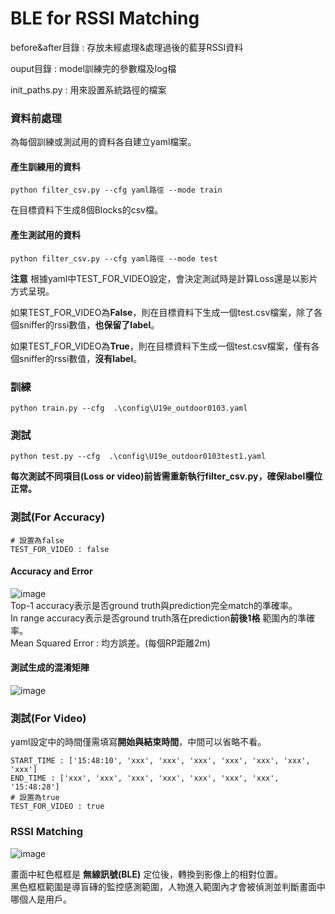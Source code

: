 # BLE for RSSI Matching

before&after目錄 : 存放未經處理&處理過後的藍芽RSSI資料  

ouput目錄 : model訓練完的參數檔及log檔  

init_paths.py : 用來設置系統路徑的檔案  


### 資料前處理  

為每個訓練或測試用的資料各自建立yaml檔案。  

#### 產生訓練用的資料  
```
python filter_csv.py --cfg yaml路徑 --mode train
```

在目標資料下生成8個Blocks的csv檔。  
#### 產生測試用的資料
```
python filter_csv.py --cfg yaml路徑 --mode test
```
**注意** 根據yaml中TEST_FOR_VIDEO設定，會決定測試時是計算Loss還是以影片方式呈現。
  
如果TEST_FOR_VIDEO為**False**，則在目標資料下生成一個test.csv檔案，除了各個sniffer的rssi數值，**也保留了label**。  

如果TEST_FOR_VIDEO為**True**，則在目標資料下生成一個test.csv檔案，僅有各個sniffer的rssi數值，**沒有label**。  

### 訓練

```
python train.py --cfg  .\config\U19e_outdoor0103.yaml
```

### 測試

```
python test.py --cfg  .\config\U19e_outdoor0103test1.yaml
```
**每次測試不同項目(Loss or video)前皆需重新執行filter_csv.py，確保label欄位正常。**
### 測試(For Accuracy)
```
# 設置為false
TEST_FOR_VIDEO : false
```

#### Accuracy and Error  
![image](https://user-images.githubusercontent.com/57833742/226887978-b3848748-7312-4a9c-a99d-6c5441020369.png)  
Top-1 accuracy表示是否ground truth與prediction完全match的準確率。  
In range accuracy表示是否ground truth落在prediction**前後1格** 範圍內的準確率。  
Mean Squared Error : 均方誤差。(每個RP距離2m)


#### 測試生成的混淆矩陣
![image](https://user-images.githubusercontent.com/57833742/226887734-5b4f97d7-f44a-4753-95bd-fdb0ad2ee281.png)


### 測試(For Video)
yaml設定中的時間僅需填寫**開始與結束時間**，中間可以省略不看。
```
START_TIME : ['15:48:10', 'xxx', 'xxx', 'xxx', 'xxx', 'xxx', 'xxx', 'xxx']
END_TIME : ['xxx', 'xxx', 'xxx', 'xxx', 'xxx', 'xxx', 'xxx', '15:48:28']
# 設置為true
TEST_FOR_VIDEO : true
```

### RSSI Matching
![image](https://user-images.githubusercontent.com/57833742/226885060-567b7cb6-0f53-4989-bfc5-cff3c2ab20fa.png)

畫面中紅色框框是 **無線訊號(BLE)** 定位後，轉換到影像上的相對位置。  
黑色框框範圍是導盲磚的監控感測範圍，人物進入範圍內才會被偵測並判斷畫面中哪個人是用戶。


